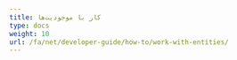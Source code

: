 ```yaml
---
title: کار با موجودیت‌ها
type: docs
weight: 10
url: /fa/net/developer-guide/how-to/work-with-entities/
---
```

